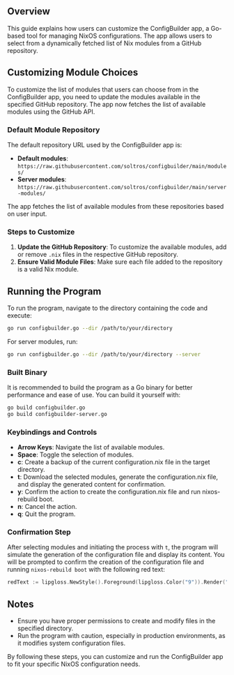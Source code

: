 ## Overview

This guide explains how users can customize the ConfigBuilder app, a Go-based tool for managing NixOS configurations. The app allows users to select from a dynamically fetched list of Nix modules from a GitHub repository.

## Customizing Module Choices

To customize the list of modules that users can choose from in the ConfigBuilder app, you need to update the modules available in the specified GitHub repository. The app now fetches the list of available modules using the GitHub API.

### Default Module Repository

The default repository URL used by the ConfigBuilder app is:
- **Default modules**: `https://raw.githubusercontent.com/soltros/configbuilder/main/modules/`
- **Server modules**: `https://raw.githubusercontent.com/soltros/configbuilder/main/server-modules/`

The app fetches the list of available modules from these repositories based on user input.

### Steps to Customize

1. **Update the GitHub Repository**: To customize the available modules, add or remove `.nix` files in the respective GitHub repository.
2. **Ensure Valid Module Files**: Make sure each file added to the repository is a valid Nix module.

## Running the Program

To run the program, navigate to the directory containing the code and execute:

```sh
go run configbuilder.go --dir /path/to/your/directory
```

For server modules, run:

```sh
go run configbuilder.go --dir /path/to/your/directory --server
```

### Built Binary

It is recommended to build the program as a Go binary for better performance and ease of use. You can build it yourself with:

```sh
go build configbuilder.go
go build configbuilder-server.go
```

### Keybindings and Controls

- **Arrow Keys**: Navigate the list of available modules.
- **Space**: Toggle the selection of modules.
- **c**: Create a backup of the current configuration.nix file in the target directory.
- **t**: Download the selected modules, generate the configuration.nix file, and display the generated content for confirmation.
- **y**: Confirm the action to create the configuration.nix file and run nixos-rebuild boot.
- **n**: Cancel the action.
- **q**: Quit the program.

### Confirmation Step

After selecting modules and initiating the process with `t`, the program will simulate the generation of the configuration file and display its content. You will be prompted to confirm the creation of the configuration file and running `nixos-rebuild boot` with the following red text:

```go
redText := lipgloss.NewStyle().Foreground(lipgloss.Color("9")).Render("Are you sure you want to create this file and run nixos-rebuild boot? (y/n)\n")
```

## Notes

- Ensure you have proper permissions to create and modify files in the specified directory.
- Run the program with caution, especially in production environments, as it modifies system configuration files.

By following these steps, you can customize and run the ConfigBuilder app to fit your specific NixOS configuration needs.

